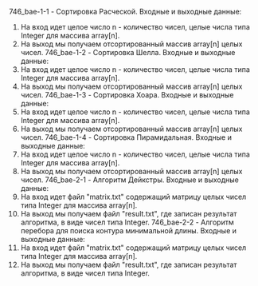 746_bae-1-1 - Сортировка Расческой.
Входные и выходные данные:
1) На вход идет целое число n - количество чисел, целые числа типа Integer для массива array[n].
2) На выход мы получаем отсортированный массив array[n] целых чисел.
746_bae-1-2 - Сортировка Шелла.
Входные и выходные данные:
1) На вход идет целое число n - количество чисел, целые числа типа Integer для массива array[n].
2) На выход мы получаем отсортированный массив array[n] целых чисел.
746_bae-1-3 - Сортировка Хоара.
Входные и выходные данные:
1) На вход идет целое число n - количество чисел, целые числа типа Integer для массива array[n].
2) На выход мы получаем отсортированный массив array[n] целых чисел.
746_bae-1-4 - Сортировка Пирамидальная.
Входные и выходные данные:
1) На вход идет целое число n - количество чисел, целые числа типа Integer для массива array[n].
2) На выход мы получаем отсортированный массив array[n] целых чисел.
746_bae-2-1 - Алгоритм Дейкстры.
Входные и выходные данные:
1) На вход идет файл "matrix.txt" содержащий матрицу целых чисел типа Integer для массива array[n].
2) На выход мы получаем файл "result.txt", где записан результат алгоритма, в виде чисел типа Integer.
746_bae-2-2 - Алгоритм перебора для поиска контура минимальной длины.
Входные и выходные данные:
1) На вход идет файл "matrix.txt" содержащий матрицу целых чисел типа Integer для массива array[n].
2) На выход мы получаем файл "result.txt", где записан результат алгоритма, в виде чисел типа Integer.
